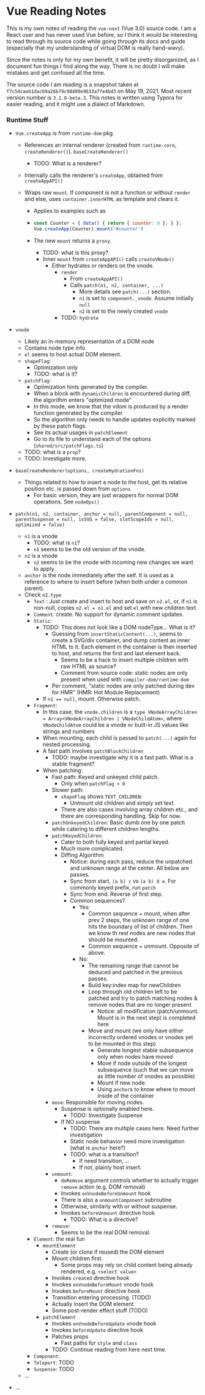 # Vue Reading Notes

This is my own notes of reading the `vue-next` (Vue 3.0) source code. I am a React user and has never used Vue before, so I think it would be interesting to read through its source code while going through its docs and guide (especially that my understanding of virtual DOM is really hand-wavy).

Since the notes is only for my own benefit, it will be pretty disorganized, as I document fun things I find along the way. There is no doubt I will make mistakes and get confused all the time.

The source code I am reading is a snapshot taken at `f7c54caeb1dac69a26b79c98409e9633a7fe4bd3` on May 19, 2021. Most recent version number is `3.1.0-beta.3`. This notes is written using Typora for easier reading, and it might use a dialect of Markdown.

### Runtime Stuff

+ `Vue.createApp` is from `runtime-dom` pkg.

  + References an internal renderer (created from `runtime-core`, `createRenderer()`). `baseCreateRenderer()`

    + TODO: What is a renderer?

  + Internally calls the renderer's `createApp`, obtained from `createAppAPI()`

  + Wraps raw `mount`. If component is not a function or without `render` and else, uses `container.innerHTML` as template and clears it.

    + Applies to examples such as

    + ```js
      const Counter = { data() { return { counter: 0 }; } };
      Vue.createApp(Counter).mount('#counter')
      ```

    + The new `mount` returns a `proxy`.

      + TODO: what is this proxy?
      + Inner `mount` from `createAppAPI()` calls `createVNode()`
        + Either hydrates or renders on the vnode.
          + `render`
            + From `createAppAPI()`
            + Calls `patch(n1, n2, container, ...)`
              + More details see `patch(...)` section.
              + `n1` is set to `component._vnode`. Assume initially `null`
              + `n2` is set to the newly created `vnode`
          + TODO: `hydrate`

+ `vnode`

  + Likely an in-memory representation of a DOM node
  + Contains node type info
  + `el` seems to host actual DOM element.
  + `shapeFlag`:
    + Optimization only
    + TODO: what is it?
  + `patchFlag`:
    + Optimization hints generated by the compiler.
    + When a block with `dynamicChildren` is encountered during diff, the algorithm enters "optimized mode"
    + In this mode, we know that the vdom is produced by a render function generated by the compiler
    + So the algorithm only needs to handle updates explicitly marked by these patch flags.
    + See its actual usages in `patchElement`
    + Go to its file to understand each of the options (`shared/src/patchFlags.ts`)
  + TODO: what is a `prop`?
  + TODO: investigate more.

+ `baseCreateRenderer(options, createHydrationFns)`

  + Things related to how to insert a node to the host, get its relative position etc. is passed down from `options`
    + For basic version, they are just wrappers for normal DOM operations. See `nodeOps()` .

+ `patch(n1, n2, container, anchor = null, parentComponent = null, parentSuspense = null, isSVG = false, slotScopeIds = null, optimized = false)`

  + `n1` is a vnode
    + TODO: what is `n1`?
    + `n1` seems to be the old version of the vnode.
  + `n2` is a vnode
    + `n2` seems to be the vnode with incoming new changes we want to apply.
  + `anchor` is the node immediately after the self. It is used as a reference to where to insert before (when both under a common parent).
  + Check `n2.type`
    + `Text` :  Just create and insert to host and save on `n2.el`, or, if `n1` is non-null, copies `n2.el = n1.el` and set `el` with new children text.
    + `Comment`: create. No support for dynamic comment updates.
    + `Static`:
      + TODO: This does not look like a DOM nodeType... What is it?
        + Guessing from `insertStaticContent(...)`, seems to create a SVG/div container, and dump content as inner HTML to it. Each element in the container is then inserted to host, and returns the first and last element back.
          + Seems to be a hack to insert multiple children with raw HTML as source?
          + Comment from source code: static nodes are only present when used with `compiler-dom/runtime-dom`
        + Per comment, "static nodes are only patched during dev for HMR" (HMR: Hot Module Replacement)
      + If `n1 == null`, mount. Otherwise patch.
    + `Fragment`:
      + In this case, the `vnode.children` is a `type VNodeArrayChildren = Array<VNodeArrayChildren | VNodeChildAtom>`, where `VNodeChildAtom` could be a vnode or built-in JS values like strings and numbers
      + When mounting, each child is passed to `patch(...)` again for nested processing.
      + A fast path involves `patchBlockChildren`
        + TODO: maybe investigate why it is a fast path. What is a stable fragment?
      + When patching:
        + Fast path: Keyed and unkeyed child patch.
          + Only when `patchFlag > 0`
        + Slower path:
          + `shapeFlag` shows `TEXT_CHILDREN`:
            + Unmount old children and simply set text
          + There are also cases involving array children etc., and there are corresponding handling. Skip for now.
        + `patchUnkeyedChildren`: Basic dumb one by one patch while catering to different children lengths.
        + `patchKeyedChildren`:
          + Cater to both fully keyed and partial keyed.
          + Much more complicated.
          + Diffing Algorithm
            + Notice: during each pass, reduce the unpatched and unknown range at the center. All below are passes.
            + Sync from start, `(a b) c` vs `(a b) d e`. For commonly keyed prefix, run `patch`
            + Sync from end. Reverse of first step.
            + Common sequences?
              + Yes:
                + Common sequence + mount, when after prev 2 steps, the unknown range of one hits the boundary of list of children. Then we know th rest nodes are new nodes that should be mounted.
                + Common sequence + unmount. Opposite of above.
              + No:
                + The remaining range that cannot be deduced and patched in the previous passes.
                + Build key:index map for newChildren
                + Loop through old children left to be patched and try to patch matching nodes & remove nodes that are no longer present
                  + Notice: all modification (patch/unmount. Mount is in the next step) is completed here 
                + Move and mount (we only have either incorrectly ordered vnodes or vnodes yet to be mounted in this step)
                  + Generate longest stable subsequence only when nodes have moved
                  + Move if node outside of the longest subsequence (such that we can move as little number of vnodes as possible)
                  + Mount if new node.
                  + Using `anchor`s to know where to mount inside of the container
        + `move`: Responsible for moving nodes.
          + Suspense is optionally enabled here.
            + TODO: Investigate Suspense
          + If NO suspense
            + TODO: There are multiple cases here. Need further investigation
            + Static node behavior need more investigation (what is `anchor` here?)
            + TODO: what is a transition?
              + If need transition, ...
              + If not, plainly host insert.
        + `unmount`: 
          + `doRemove` argument controls whether to actually trigger `remove` action (e.g. DOM removal)
          + Invokes `onVnodeBeforeUnmount` hook
          + There is also a `unmountComponent` subroutine
          + Otherwise, similarly with or without suspense.
          + Invokes `beforeUnmount` directive hook
            + TODO: What is a directive?
        + `remove`:
          + Seems to be the real DOM removal.
    + `Element`: the real fun
      + `mountElement`
        + Create (or clone if reused) the DOM element
        + Mount children first.
          + Some props may rely on child content being already rendered, e.g. `<select value>`
        + Invokes `created` directive hook
        + Invokes `onVnodeBeforeMount` vnode hook
        + Invokes `beforeMount` directive hook
        + Transition entering processing. (TODO)
        + Actually insert the DOM element
        + Some post-render effect stuff (TODO)
      + `patchElement`
        + Invokes `onVnodeBeforeUpdate` vnode hook
        + Invokes `beforeUpdate` directive hook
        + Patches props
          + Fast paths for `style` and `class`
        + TODO: Continue reading from here next time.
    + `Component`:
    + `Teleport`: TODO
    + `Suspense`: TODO
  + ...

+ ...


